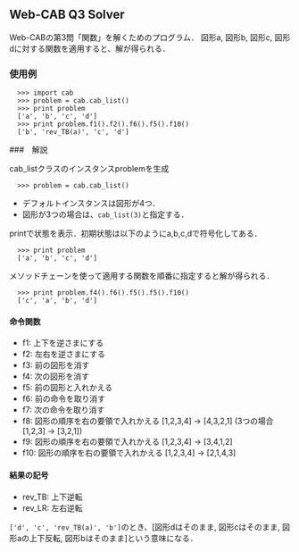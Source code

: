## Web-CAB Q3 Solver

Web-CABの第3問「関数」を解くためのプログラム．
図形a, 図形b, 図形c, 図形dに対する関数を適用すると、解が得られる．

### 使用例

```
  >>> import cab
  >>> problem = cab.cab_list()
  >>> print problem
  ['a', 'b', 'c', 'd']
  >>> print problem.f1().f2().f6().f5().f10()
  ['b', 'rev_TB(a)', 'c', 'd']
```

###　解説

cab_listクラスのインスタンスproblemを生成 

```
  >>> problem = cab.cab_list()
```

- デフォルトインスタンスは図形が4つ．
- 図形が3つの場合は、``cab_list(3)``と指定する．
    
printで状態を表示．初期状態は以下のようにa,b,c,dで符号化してある．

```
  >>> print problem
  ['a', 'b', 'c', 'd']
```

メソッドチェーンを使って適用する関数を順番に指定すると解が得られる．

```
  >>> print problem.f4().f6().f5().f5().f10()
  ['c', 'a', 'b', 'd']
```

#### 命令関数

- f1: 上下を逆さまにする
- f2: 左右を逆さまにする
- f3: 前の図形を消す
- f4: 次の図形を消す
- f5: 前の図形と入れかえる
- f6: 前の命令を取り消す
- f7: 次の命令を取り消す
- f8: 図形の順序を右の要領で入れかえる [1,2,3,4] -> [4,3,2,1] (3つの場合 [1,2,3] -> [3,2,1])
- f9: 図形の順序を右の要領で入れかえる [1,2,3,4] -> [3,4,1,2]
- f10: 図形の順序を右の要領で入れかえる [1,2,3,4] -> [2,1,4,3]
    
#### 結果の記号
-  rev_TB: 上下逆転
-  rev_LR: 左右逆転

``['d', 'c', 'rev_TB(a)', 'b']``のとき、[図形dはそのまま, 図形cはそのまま, 図形aの上下反転, 図形bはそのまま]という意味になる．